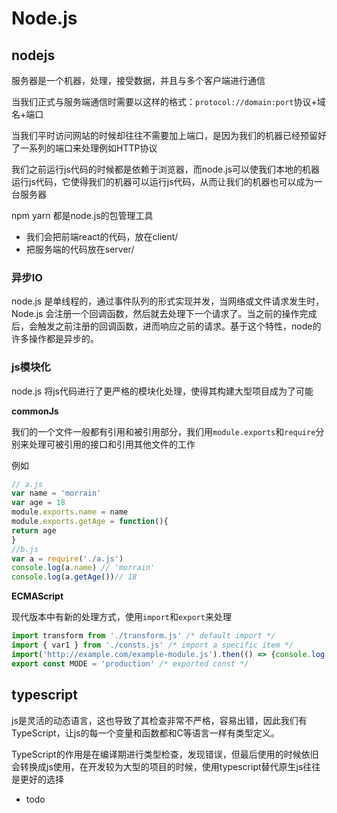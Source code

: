 # Node.js

## nodejs

服务器是一个机器，处理，接受数据，并且与多个客户端进行通信

当我们正式与服务端通信时需要以这样的格式：`protocol://domain:port`​ 协议+域名+端口

当我们平时访问网站的时候却往往不需要加上端口，是因为我们的机器已经预留好了一系列的端口来处理例如HTTP协议

我们之前运行js代码的时候都是依赖于浏览器，而node.js可以使我们本地的机器运行js代码，它使得我们的机器可以运行js代码，从而让我们的机器也可以成为一台服务器

npm yarn 都是node.js的包管理工具

* 我们会把前端react的代码，放在client/
* 把服务端的代码放在server/

### 异步IO

node.js 是单线程的，通过事件队列的形式实现并发，当网络或文件请求发生时，Node.js 会注册一个回调函数，然后就去处理下一个请求了。当之前的操作完成后，会触发之前注册的回调函数，进而响应之前的请求。基于这个特性，node的许多操作都是异步的。

### js模块化

node.js 将js代码进行了更严格的模块化处理，使得其构建大型项目成为了可能

**commonJs**

我们的一个文件一般都有引用和被引用部分，我们用`module.exports`​和`require`​分别来处理可被引用的接口和引用其他文件的工作

例如

```javascript
// a.js
var name = 'morrain'
var age = 18
module.exports.name = name
module.exports.getAge = function(){
return age
}
//b.js
var a = require('./a.js')
console.log(a.name) // 'morrain'
console.log(a.getAge())// 18
```

**ECMAScript**

现代版本中有新的处理方式，使用`import`​和`export`​来处理

```javascript
import transform from './transform.js' /* default import */
import { var1 } from './consts.js' /* import a specific item */
import('http://example.com/example-module.js').then(() => {console.log('loaded')})
export const MODE = 'production' /* exported const */
```

## typescript

js是灵活的动态语言，这也导致了其检查非常不严格，容易出错，因此我们有TypeScript，让js的每一个变量和函数都和C等语言一样有类型定义。

TypeScript的作用是在编译期进行类型检查，发现错误，但最后使用的时候依旧会转换成js使用，在开发较为大型的项目的时候，使用typescript替代原生js往往是更好的选择

* todo
